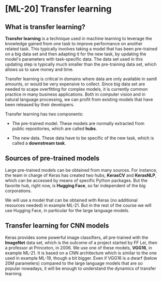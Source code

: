 #  [ML-20] Transfer learning

## What is transfer learning?

**Transfer learning** is a technique used in machine learning to leverage the knowledge gained from one task to improve performance on another related task. This typically involves taking a model that has been pre-trained on a big data set and then adapting it for the new task, by updating the model's parameters with task-specific data. The data set used in this updating step is typically much smaller than the pre-training data set, which allows us to save money and time. 

Transfer learning is critical in domains where data are only available in samll amounts, or would be very expensive to collect. Since big data set are needed to scape overfitting for complex models, it is currently common practice in many business applications. Both in computer vision and in natural language processing, we can profit from existing models that have been released by their developers.

Transfer learning has two components: 

* The pre-trained model. These models are normally extracted from public repositories, which are called **hubs**. 

* The new data. These data have to be specific of the new task, which is called a **downstream task**.

## Sources of pre-trained models

Large pre-trained models can be obtained from many sources. For instance, the team in charge of Keras has created two hubs, **KerasCV** and **KerasNLP**, which can be accessed by means of specific Python packages. But the favorite hub, right now, is **Hugging Face**, so far independent of the big corporations. 

We will use a model that can be obtained with Keras (no additional resources needed) in example ML-21. But in the rest of the course we will use Hugging Face, in particular for the large language models.

## Transfer learning for CNN models

Keras provides some powerful image classifiers, all pre-trained with the **ImageNet** data set, which is the outcome of a project started by FF Lei, then a professor at Princeton, in 2006. We use one of these models, **VGG16**, in example ML-21. It is based on a CNN architecture which is similar to the one used in example ML-19, though a bit bigger. Even if VGG16 is a dwarf (below 20M parameters) compared to the large language models that are so popular nowadays, it will be enough to understand the dynamics of transfer learning.
